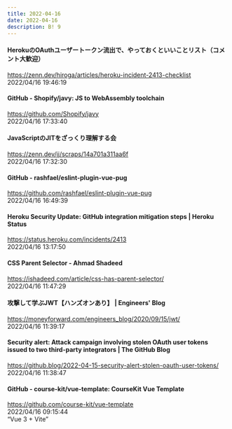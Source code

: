 ```yaml
---
title: 2022-04-16
date: 2022-04-16
description: B! 9
---
```


#### HerokuのOAuthユーザートークン流出で、やっておくといいことリスト（コメント大歓迎）
https://zenn.dev/hiroga/articles/heroku-incident-2413-checklist<br>
2022/04/16 19:46:19<br>


#### GitHub - Shopify/javy: JS to WebAssembly toolchain
https://github.com/Shopify/javy<br>
2022/04/16 17:33:40<br>


#### JavaScriptのJITをざっくり理解する会
https://zenn.dev/jj/scraps/14a701a311aa6f<br>
2022/04/16 17:32:30<br>


#### GitHub - rashfael/eslint-plugin-vue-pug
https://github.com/rashfael/eslint-plugin-vue-pug<br>
2022/04/16 16:49:39<br>


#### Heroku Security Update: GitHub integration mitigation steps | Heroku Status
https://status.heroku.com/incidents/2413<br>
2022/04/16 13:17:50<br>


#### CSS Parent Selector - Ahmad Shadeed
https://ishadeed.com/article/css-has-parent-selector/<br>
2022/04/16 11:47:29<br>


#### 攻撃して学ぶJWT【ハンズオンあり】 | Engineers' Blog
https://moneyforward.com/engineers_blog/2020/09/15/jwt/<br>
2022/04/16 11:39:17<br>


#### Security alert: Attack campaign involving stolen OAuth user tokens issued to two third-party integrators | The GitHub Blog
https://github.blog/2022-04-15-security-alert-stolen-oauth-user-tokens/<br>
2022/04/16 11:38:47<br>


#### GitHub - course-kit/vue-template: CourseKit Vue Template
https://github.com/course-kit/vue-template<br>
2022/04/16 09:15:44<br>
“Vue 3 + Vite”


